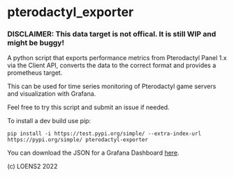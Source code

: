 # pterodactyl_exporter

### DISCLAIMER: This data target is not offical. It is still WIP and might be buggy!

A python script that exports performance metrics from Pterodactyl Panel 1.x via the Client API, converts the data to the correct format and provides a prometheus target.

This can be used for time series monitoring of Pterodactyl game servers and visualization with Grafana.

Feel free to try this script and submit an issue if needed.

To install a dev build use pip:
```
pip install -i https://test.pypi.org/simple/ --extra-index-url https://pypi.org/simple/ pterodactyl-exporter
```

You can download the JSON for a Grafana Dashboard [here](https://www.loens2.com/wp-content/uploads/2022/07/Pterodactyl-Server-1657722958282.json).

(c) LOENS2 2022
